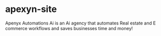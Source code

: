 # apexyn-site
Apenyx Automations Ai is an Ai agency that automates Real estate and E commerce workflows and saves businesses time and money!
